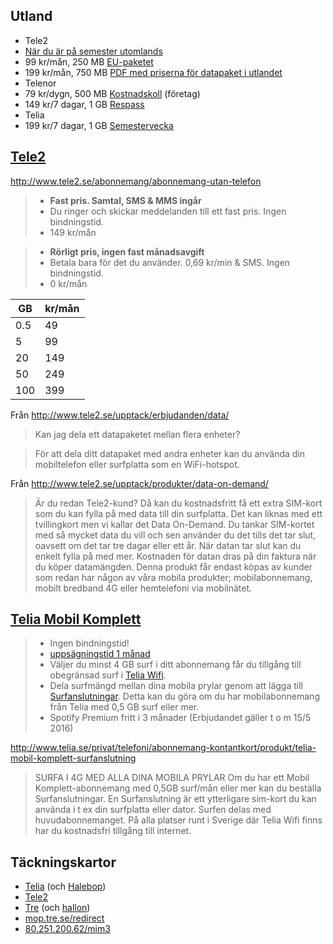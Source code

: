 ## Utland

* Tele2
 * [När du är på semester utomlands](http://www.tele2.se/support/mobiltelefoni/anvandande/utomlands/)
 * 99 kr/mån, 250 MB [EU-paketet](http://www.tele2.se/upptack/utlandspriser/eu-paketet/)
 * 199 kr/mån, 750 MB [PDF med priserna för datapaket i utlandet](http://www.tele2.se/globalassets/pdf-er/tres0229_001_v1_datapaket_prislista_utland.pdf)
* Telenor
 * 79 kr/dygn, 500 MB [Kostnadskoll](http://www.telenor.se/foretag/produkter-och-tjanster/tjanster/utlandstjanster/kostnadskoll.html) (företag)
 * 149 kr/7 dagar, 1 GB [Respass](http://www.telenor.se/privat/kundservice/utomlands/tjanster/telenor-respass.html)
* Telia
 * 199 kr/7 dagar, 1 GB [Semestervecka](https://www.telia.se/privat/telefoni/tjanster/produkt/semestervecka)

## [Tele2](http://www.tele2.se/)

http://www.tele2.se/abonnemang/abonnemang-utan-telefon

> * **Fast pris. Samtal, SMS & MMS ingår**
> * Du ringer och skickar meddelanden till ett fast pris. Ingen bindningstid.
> * 149 kr/mån

<!-- --- -->

> * **Rörligt pris, ingen fast månadsavgift**
> * Betala bara för det du använder. 0,69 kr/min & SMS. Ingen bindningstid.
> * 0 kr/mån

GB  | kr/mån
----|-------
0.5 |  49
5   |  99
20  | 149
50  | 249
100 | 399

Från http://www.tele2.se/upptack/erbjudanden/data/

> Kan jag dela ett datapaketet mellan flera enheter?

> För att dela ditt datapaket med andra enheter kan du använda din mobiltelefon eller surfplatta som en WiFi-hotspot.

Från http://www.tele2.se/upptack/produkter/data-on-demand/

> Är du redan Tele2-kund? Då kan du kostnadsfritt få ett extra SIM-kort som du kan fylla på med data till din surfplatta. Det kan liknas med ett tvillingkort men vi kallar det Data On-Demand. Du tankar SIM-kortet med så mycket data du vill och sen använder du det tills det tar slut, oavsett om det tar tre dagar eller ett år. När datan tar slut kan du enkelt fylla på med mer. Kostnaden för datan dras på din faktura när du köper datamängden. Denna produkt får endast köpas av kunder som redan har någon av våra mobila produkter; mobilabonnemang, mobilt bredband 4G eller hemtelefoni via mobilnätet.

## [Telia Mobil Komplett](http://www.telia.se/privat/telefoni/abonnemang-kontantkort/produkt/mobilabonnemang)

> * Ingen bindningstid!
> * [uppsägningstid 1 månad](https://www.telia.se/docs/prislista/mobilt/Prislista_Telia_Mobil_Komplett_TSP-3799-4-1310.pdf)
> * Väljer du minst 4 GB surf i ditt abonnemang får du tillgång till obegränsad surf i [Telia Wifi](http://www.telia.se/privat/bredband/tjanster/produkt/homerun-wireless-zones).
> * Dela surfmängd mellan dina mobila prylar genom att lägga till [Surfanslutningar](http://www.telia.se/privat/telefoni/abonnemang-kontantkort/produkt/telia-mobil-komplett-surfanslutning). Detta kan du göra om du har mobilabonnemang från Telia med 0,5 GB surf eller mer.
> * Spotify Premium fritt i 3 månader (Erbjudandet gäller t o m 15/5 2016)

http://www.telia.se/privat/telefoni/abonnemang-kontantkort/produkt/telia-mobil-komplett-surfanslutning

> SURFA I 4G MED ALLA DINA MOBILA PRYLAR
>Om du har ett Mobil Komplett-abonnemang med 0,5GB surf/mån eller mer kan du beställa Surfanslutningar. En Surfanslutning är ett ytterligare sim-kort du kan använda i t ex din surfplatta eller dator. Surfen delas med huvudabonnemanget. På alla platser runt i Sverige där Telia Wifi finns har du kostnadsfri tillgång till internet.

## Täckningskartor

* [Telia](https://www.telia.se/privat/support/tackningskartor) (och [Halebop](https://www.halebop.se/support/tackningskarta))
* [Tele2](http://www.tele2.se/upptack/tackning/tackningskarta/)
* [Tre](https://www.tre.se/privat/kundservice/tackning/tackningskarta/) (och [hallon](https://www.hallon.se/om-oss/mobiltackning))
 * [mop.tre.se/redirect](https://mop.tre.se/redirect/)
 * [80.251.200.62/mim3](http://80.251.200.62/mim3/mim.html?loginUser=datademose&countryCode=swe&locale=sv&viewType=1&initalMapSize=2&whiteMap=true)
